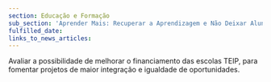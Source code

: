 ```yaml
---
section: Educação e Formação
sub_section: 'Aprender Mais: Recuperar a Aprendizagem e Não Deixar Alunos para Trás'
fulfilled_date:
links_to_news_articles:
---
```


Avaliar a possibilidade de melhorar o financiamento das escolas TEIP, para fomentar projetos de maior integração e igualdade de oportunidades.